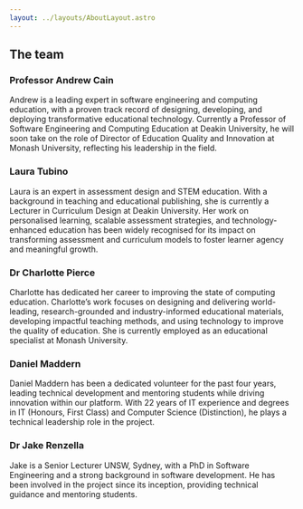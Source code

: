 ```yaml
---
layout: ../layouts/AboutLayout.astro
---
```


## The team

### Professor Andrew Cain

Andrew is a leading expert in software engineering and computing education, with a proven track record of designing, developing, and deploying transformative educational technology. Currently a Professor of Software Engineering and Computing Education at Deakin University, he will soon take on the role of Director of Education Quality and Innovation at Monash University, reflecting his leadership in the field.

### Laura Tubino

Laura is an expert in assessment design and STEM education. With a background in teaching and educational publishing, she is currently a Lecturer in Curriculum Design at Deakin University. Her work on personalised learning, scalable assessment strategies, and technology-enhanced education has been widely recognised for its impact on transforming assessment and curriculum models to foster learner agency and meaningful growth.

### Dr Charlotte Pierce

Charlotte has dedicated her career to improving the state of computing education. Charlotte’s work focuses on designing and delivering world-leading, research-grounded and industry-informed educational materials, developing impactful teaching methods, and using technology to improve the quality of education. She is currently employed as an educational specialist at Monash University.

### Daniel Maddern

Daniel Maddern has been a dedicated volunteer for the past four years, leading technical development and mentoring students while driving innovation within our platform. With 22 years of IT experience and degrees in IT (Honours, First Class) and Computer Science (Distinction), he plays a technical leadership role in the project.

### Dr Jake Renzella

Jake is a Senior Lecturer UNSW, Sydney, with a PhD in Software Engineering and a strong background in software development. He has been involved in the project since its inception, providing technical guidance and mentoring students.

